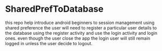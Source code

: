 # SharedPrefToDatabase

this repo help introduce android beginners  to session management using shared preference 
the user will need to register a particular user details to the database using the register activity
and use the login activity and login ones.
even though the user close the app the login user will still remain logged in unless the user decide to logout.
